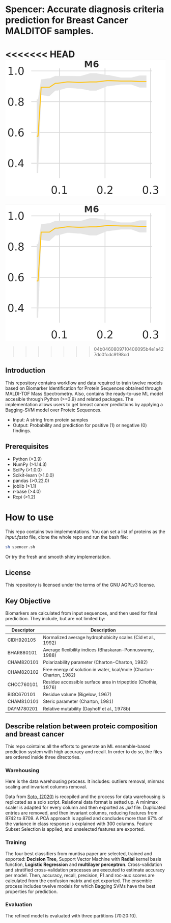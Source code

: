 # Spencer: Accurate diagnosis criteria prediction for Breast Cancer MALDITOF samples.

<<<<<<< HEAD
![Performance plot of the ensemble model](/performance.png)
=======
![Performance plot of the ensemble model](./performance.png)
>>>>>>> 04b0460809710406095b4e1a427dc0fcdc9198cd

## Introduction
This repository contains workflow and data required to train twelve models based on Biomarker Identification for Protein Sequences obtained through MALDI-TOF Mass Spectrometry. Also, contains the ready-to-use ML model accesible through Python (>=3.9) and related packages. The implementation allows users to get breast cancer predictions by applying a Bagging-SVM model over Proteic Sequences. 

* Input: A string from protein samples 
* Output: Probability and prediction for positive (1) or negative (0) findings. 

## Prerequisites

* Python (>3.9)
* NumPy (>1.14.3)
* SciPy (>1.0.0)
* Scikit-learn (>1.0.0)
* pandas (>0.22.0)
* joblib (>1.1)
* r-base (>4.0)
* Rcpi (>1.2)

# How to use

This repo contains two implementations. You can set a list of proteins as the *input.fasta* file, clone the whole repo and run the bash file:

```bash
sh spencer.sh
```
Or try the fresh and smooth shiny implementation.



## License

This repository is licensed under the terms of the GNU AGPLv3 license.

## Key Objective

Biomarkers are calculated from input sequences, and then used for final predicition. They include, but are not limited by:

| Descriptor         | Description                                                  |
|----------------|--------------------------------------------------------------|
| CIDH920105     | Normalized average hydrophobicity scales (Cid et al., 1992)  |
| BHAR880101     | Average flexibility indices (Bhaskaran-Ponnuswamy, 1988)    |
| CHAM820101     | Polarizability parameter (Charton-Charton, 1982)            |
| CHAM820102     | Free energy of solution in water, kcal/mole (Charton-Charton, 1982) |
| CHOC760101     | Residue accessible surface area in tripeptide (Chothia, 1976)|
| BIGC670101     | Residue volume (Bigelow, 1967)                               |
| CHAM810101     | Steric parameter (Charton, 1981)                             |
| DAYM780201     | Relative mutability (Dayhoff et al., 1978b)                  |

## Describe relation between proteic composition and breast cancer 

This repo cointains all the efforts to generate an ML ensemble-based prediction system with high accuracy and recall. In order to do so, the files are ordered inside three directories. 

### Warehousing
Here is the data warehousing process. It includes: outliers removal, minmax scaling and invariant columns removal. 

Data from [Soto, (2020)](https://github.com/muntisa/neural-networks-for-breast-cancer-proteins/tree/master/datasets) is recopiled and the process for data warehousing is replicated as a solo script. Relational data format is setted up. A minimax scaler is adapted for every column and then exported as *.pkl* file. Duplicated entries are removed, and then invariant columns, reducing features from 8742 to 8709. A PCA approach is applied and concludes more than 97% of the variance in class response is explained with 300 columns. Feature Subset Selection is applied, and unselected features are exported.   

### Training

The four best classifiers from muntisa paper are selected, trained and exported: **Decision Tree**, Support Vector Machine with **Radial** kernel basis function, **Logistic Regression** and **multilayer perceptron**. Cross-validation and stratified cross-validation processes are executed to estimate accuracy per model. Then, accuracy, recall, precision, F1 and roc-auc scores are calculated from the confusion matrix and get exported. The ensemble process includes twelve models for which Bagging SVMs have the best properties for prediction. 

### Evaluation

The refined model is evaluated with three partitions (70:20:10). 

